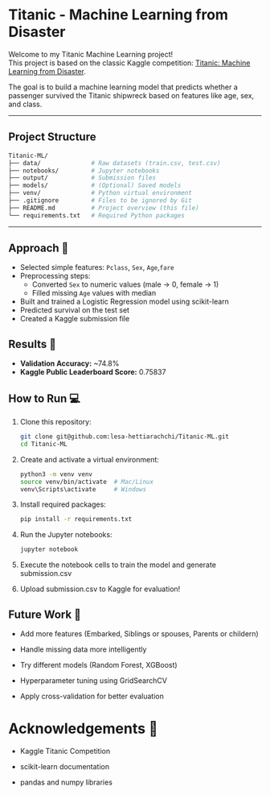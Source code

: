 # Titanic - Machine Learning from Disaster

Welcome to my Titanic Machine Learning project!  
This project is based on the classic Kaggle competition: [Titanic: Machine Learning from Disaster](https://www.kaggle.com/c/titanic).

The goal is to build a machine learning model that predicts whether a passenger survived the Titanic shipwreck based on features like age, sex, and class.

---

## Project Structure 
```bash
Titanic-ML/
├── data/              # Raw datasets (train.csv, test.csv)
├── notebooks/         # Jupyter notebooks
├── output/            # Submission files
├── models/            # (Optional) Saved models
├── venv/              # Python virtual environment
├── .gitignore         # Files to be ignored by Git
├── README.md          # Project overview (this file)
└── requirements.txt   # Required Python packages
```

---

## Approach 🧠

- Selected simple features: `Pclass`, `Sex`, `Age`,`fare`
- Preprocessing steps:
  - Converted `Sex` to numeric values (male → 0, female → 1)
  - Filled missing `Age` values with median
- Built and trained a Logistic Regression model using scikit-learn
- Predicted survival on the test set
- Created a Kaggle submission file



## Results 🎯

- **Validation Accuracy:** ~74.8%
- **Kaggle Public Leaderboard Score:** 0.75837



## How to Run 💻
1. Clone this repository:

   ```bash
   git clone git@github.com:lesa-hettiarachchi/Titanic-ML.git
   cd Titanic-ML
   ```
2. Create and activate a virtual environment:

   ```bash
   python3 -m venv venv
   source venv/bin/activate  # Mac/Linux
   venv\Scripts\activate     # Windows
   ```
3. Install required packages:

  	```bash
   pip install -r requirements.txt
   ```
4. Run the Jupyter notebooks:

   ```bash
   jupyter notebook
   ```
   
5.	Execute the notebook cells to train the model and generate submission.csv
  
6.	Upload submission.csv to Kaggle for evaluation!



## Future Work 🚀

- Add more features (Embarked, Siblings or spouses, Parents or childern)

- Handle missing data more intelligently

- Try different models (Random Forest, XGBoost)

- Hyperparameter tuning using GridSearchCV

- Apply cross-validation for better evaluation


# Acknowledgements 📝

- Kaggle Titanic Competition

- scikit-learn documentation

- pandas and numpy libraries

   
